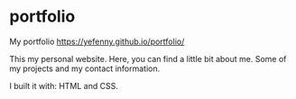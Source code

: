 # portfolio
My portfolio
https://yefenny.github.io/portfolio/

This my personal website.
Here, you can find a little bit about me.
Some of my projects and my contact information.

I built it with: HTML and CSS.
